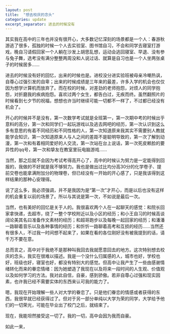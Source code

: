 ```yaml
---
layout: post
title:  "想去校庆的念头"
categories: update
excerpt_separator: 进去的时候没有
---
```

 
其实我在高中的三年也并没有很开心，大多数记忆深刻的场景都是一个人：春游秋游逃了很多，孤独的时候一个人去实验室、图书馆自习，不会和同学去寝室打游戏，晚自习请假回家一个人躺在沙发上胡思乱想，运动会逃回寝室、早退、没有参与兔子舞，选考没有满分整整两周没和人说过话、就算是自习也是一个人坐两张桌子的时候居多……

进去的时候没有好的回忆，出来的时候也是。进校没分进实验班被母亲冷嘲热讽，自尊心过强引发的自卑；出来的时候成绩是三年来的最差，许多入学的机会也仅仅因为想学计算机而放弃了。而在校的时候，对差劲的老师抱怨，对烦人的同学抱怨，对折磨我的疾病抱怨。喜欢过两个女生，都告白过，无疾而终。虽然翻照片的时候看到七夕节的祝福，想想也许当时继续可能一切都不一样了，不过都已经没有机会了。

开心的时候并不是没有，第一次数学考试就是全班第一，第一次期中考的时候出乎意料的高分，第一次和同学们一起玩游戏以及逃去网吧的经历，第一次认识到这么多有意思的有着不同经历和不同性格的人，第一次知道原来我其实不需要别人教就能学会知识，第一次知道原来人与人之间的差距不是聪明导致的，第一次了解到动漫，第一次和有着相同爱好的人交流，第一次站在台上说话，第一次死皮赖脸的要异性的qq号，第一次和挚友在教室里玩电脑游戏……

当然，那之后就不会因为考试考得高开心了，高中的时候认为努力是一定能得到回报的，我做的不好就是我不够努力。我也是做出过比均分高30分的化学卷子、提前交卷也能拿满附加分的物理卷，但已经没有一开始的开心感了，只是我该得到这样结果的那种心安理得。

说了这么多，我必须强调，并不是我因为是“第一次”才开心，而是以后也没有这样的机会重复以前的场景了。所以与其说是第一次，不如说是最后一次。

当然，也有美好的回忆是关于人的。我很喜欢两个人在一起聊天的感觉：和院长回家拿快递，去超市，绕了一整个学校附近以及小区的经历；和小王自习的时候高谈阔论美其名曰准备作文素材的经历；和超哥跑步以及每晚一起回家的经历；和潘潘一路聊着音乐以及各种事情的经历；和忻忻一路聊着高考和互损的经历……当然还有很多人，不过我一时间想不起来了，如果在看的各位刚好没有被我提到的话，请千万不要在意。

总而言之，高中对于我绝不是那种叫我回去我就愿意回去的地方。这次特别想去校庆的念头，我实在很难以描述。我是一个没什么归属感的人，城市也好，学校也好，班级也好，寝室也好，都没有特别大的感觉。但高中让我产生了一些由感谢情绪转化而来的眷恋情绪：因为她塑造了我现在以及将来一段时间的人生观、价值观以及如何学习的方法。我对此自信，自豪，感到骄傲。若非自尊心过强和现实因素，也许我已经不需要实体的东西来认可我的能力了。

嗯，我现在开始理解一些人对大学的眷恋了。只是他们眷恋的情感或者获得的东西，我很早就已经获得过了。但对于另一部分单纯以大学为荣的同学，大学给予他们的一切荣光，可能在毕业出了校门之后，就结束了。

现在，我能坦然接受这一切了。我的一切，高中会因为我而自豪。

如此一来，